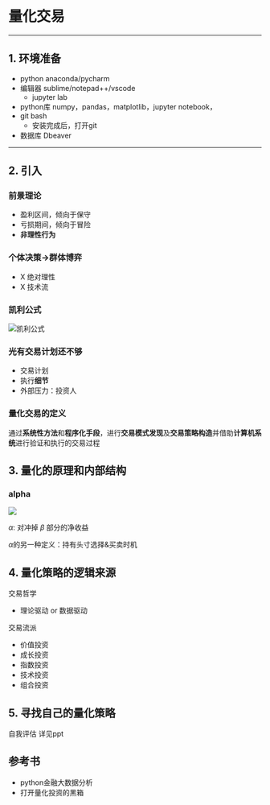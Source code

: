 # 量化交易

---

## 1. 环境准备

- python anaconda/pycharm
- 编辑器 sublime/notepad++/vscode
  - jupyter lab
- python库 numpy，pandas，matplotlib，jupyter notebook，
- git bash
  - 安装完成后，打开git
- 数据库 Dbeaver

---

## 2. 引入

### 前景理论
- 盈利区间，倾向于保守
- 亏损期间，倾向于冒险
- **非理性行为**

### 个体决策->群体博弈
- X 绝对理性
- X 技术流

### 凯利公式

![凯利公式](./5-1.jpg)

### 光有交易计划还不够
- 交易计划
- 执行**细节**
- 外部压力：投资人

### 量化交易的定义
通过**系统性方法**和**程序化手段**，进行**交易模式发现**及**交易策略构造**并借助**计算机系统**进行验证和执行的交易过程

## 3. 量化的原理和内部结构

### alpha
![](./5-2.jpg)

$\alpha$: 对冲掉 $\beta$ 部分的净收益

$\alpha$的另一种定义：持有头寸选择&买卖时机

## 4. 量化策略的逻辑来源

交易哲学
- 理论驱动 or 数据驱动

交易流派
- 价值投资
- 成长投资
- 指数投资
- 技术投资
- 组合投资

## 5. 寻找自己的量化策略

自我评估 详见ppt

## 参考书

- python金融大数据分析
- 打开量化投资的黑箱